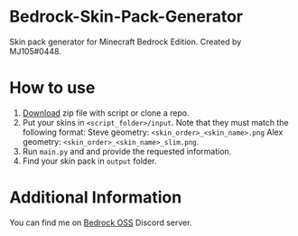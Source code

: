 # Bedrock-Skin-Pack-Generator

Skin pack generator for Minecraft Bedrock Edition.
Created by MJ105#0448.

# How to use

1. [Download](https://github.com/MedicalJewel105/bedrock-skin-pack-generator/releases) zip file with script or clone a repo.
2. Put your skins in `<script_folder>/input`. Note that they must match the following format:
Steve geometry: `<skin_order>_<skin_name>.png`
Alex geometry: `<skin_order>_<skin_name>_slim.png`.
3. Run `main.py` and and provide the requested information.
4. Find your skin pack in `output` folder.

# Additional Information

You can find me on [Bedrock OSS](https://discord.gg/XjV87YN) Discord server.
